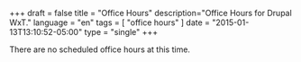 +++
draft = false
title = "Office Hours"
description="Office Hours for Drupal WxT."
language = "en"
tags = [
    "office hours"
]
date = "2015-01-13T13:10:52-05:00"
type = "single"
+++

There are no scheduled office hours at this time.
